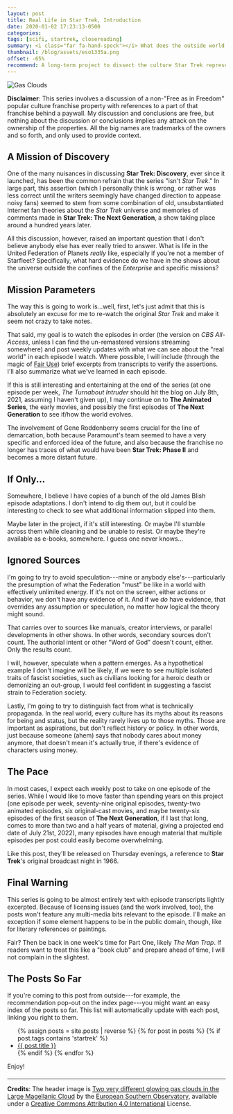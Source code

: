 ```yaml
---
layout: post
title: Real Life in Star Trek, Introduction
date: 2020-01-02 17:23:13-0500
categories:
tags: [scifi, startrek, closereading]
summary: <i class="far fa-hand-spock"></i> What does the outside world look like in Star Trek?
thumbnail: /blog/assets/eso1335a.png
offset: -65%
recommend: A long-term project to dissect the culture Star Trek represents
---
```


![Gas Clouds](/blog/assets/eso1335a.png "Gas Clouds")

**Disclaimer**:  This series involves a discussion of a non-"Free as in Freedom" popular culture franchise property with references to a part of that franchise behind a paywall.  My discussion and conclusions are free, but nothing about the discussion or conclusions implies any attack on the ownership of the properties.  All the big names are trademarks of the owners and so forth, and only used to provide context.

## A Mission of Discovery

One of the many nuisances in discussing **Star Trek: Discovery**, ever since it launched, has been the common refrain that the series "isn't *Star Trek*."  In large part, this assertion (which I personally think is wrong, or rather was less correct until the writers seemingly have changed direction to appease noisy fans) seemed to stem from some combination of old, unsubstantiated Internet fan theories about the *Star Trek* universe and memories of comments made in **Star Trek: The Next Generation**, a show taking place around a hundred years later.

All this discussion, however, raised an important question that I don't believe anybody else has ever really tried to answer.  What is life in the United Federation of Planets *really* like, especially if you're not a member of Starfleet?  Specifically, what hard evidence do we have in the shows about the universe outside the confines of the *Enterprise* and specific missions?

## Mission Parameters

The way this is going to work is...well, first, let's just admit that this is absolutely an excuse for me to re-watch the original *Star Trek* and make it seem not crazy to take notes.

That said, my goal is to watch the episodes in order (the version on *CBS All-Access*, unless I can find the un-remastered versions streaming somewhere) and post weekly updates with what we can see about the "real world" in each episode I watch.  Where possible, I will include (through the magic of [Fair Use](https://en.wikipedia.org/wiki/Fair_use)) brief excerpts from transcripts to verify the assertions.  I'll also summarize what we've learned in each episode.

If this is still interesting and entertaining at the end of the series (at one episode per week, *The Turnabout Intruder* should hit the blog on July 8th, 2021, assuming I haven't given up), I may continue on to **The Animated Series**, the early movies, and possibly the first episodes of **The Next Generation** to see if/how the world evolves.

The involvement of Gene Roddenberry seems crucial for the line of demarcation, both because Paramount's team seemed to have a very specific and enforced idea of the future, and also because the franchise no longer has traces of what would have been **Star Trek: Phase II** and becomes a more distant future.

## If Only...

Somewhere, I believe I have copies of a bunch of the old James Blish episode adaptations.  I don't intend to dig them out, but it could be interesting to check to see what additional information slipped into them.

Maybe later in the project, if it's still interesting.  Or maybe I'll stumble across them while cleaning and be unable to resist.  Or maybe they're available as e-books, somewhere.  I guess one never knows...

## Ignored Sources

I'm going to try to avoid speculation---mine or anybody else's---particularly the presumption of what the Federation "must" be like in a world with effectively unlimited energy.  If it's not on the screen, either actions or behavior, we don't have any evidence of it.  And if we *do* have evidence, that overrides any assumption or speculation, no matter how logical the theory might sound.

That carries over to sources like manuals, creator interviews, or parallel developments in other shows.  In other words, secondary sources don't count.  The authorial intent or other "Word of God" doesn't count, either.  Only the results count.

I will, however, speculate when a pattern emerges.  As a hypothetical example I don't imagine will be likely, if we were to see multiple isolated traits of fascist societies, such as civilians looking for a heroic death or demonizing an out-group, I would feel confident in suggesting a fascist strain to Federation society.

Lastly, I'm going to try to distinguish fact from what is technically propaganda.  In the real world, every culture has its myths about its reasons for being and status, but the reality rarely lives up to those myths.  Those are important as aspirations, but don't reflect history or policy.  In other words, just because someone (ahem) says that nobody cares about money anymore, that doesn't mean it's actually true, if there's evidence of characters using money.

## The Pace

In most cases, I expect each weekly post to take on one episode of the series.  While I would like to move faster than spending years on this project (one episode per week, seventy-nine original episodes, twenty-two animated episodes, six original-cast movies, and maybe twenty-six episodes of the first season of **The Next Generation**, if I last that long, comes to more than two and a half years of material, giving a projected end date of July 21st, 2022), many episodes have enough material that multiple episodes per post could easily become overwhelming.

Like this post, they'll be released on Thursday evenings, a reference to **Star Trek**'s original broadcast night in 1966.

## Final Warning

This series is going to be almost entirely text with episode transcripts lightly excerpted.  Because of licensing issues (and the work involved, too), the posts won't feature any multi-media bits relevant to the episode.  I'll make an exception if some element happens to be in the public domain, though, like for literary references or paintings.

Fair?  Then be back in one week's time for Part One, likely *The Man Trap*.  If readers want to treat this like a "book club" and prepare ahead of time, I will not complain in the slightest.

## The Posts So Far

If you're coming to this post from outside---for example, the recommendation pop-out on the index page---you might want an easy index of the posts so far.  This list will automatically update with each post, linking you right to them.

<ul>
{% assign posts = site.posts | reverse %}
{% for post in posts %}
  {% if post.tags contains 'startrek' %}
    <li>
      <a href="{{ post.url | prepend: '/blog' }}">
        {{ post.title }}
      </a>
    </li>
  {% endif %}
{% endfor %}
</ul>

Enjoy!

#### <i class="far fa-hand-spock"></i>

* * *

**Credits**: The header image is [Two very different glowing gas clouds in the Large Magellanic Cloud](https://www.eso.org/public/usa/images/eso1335a/) by the [European Southern Observatory](https://www.eso.org), available under a [Creative Commons Attribution 4.0 International](http://creativecommons.org/licenses/by/4.0/) License.

